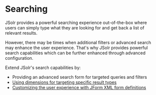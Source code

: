 # Searching

JSolr provides a powerful searching experience out-of-the-box where users can simply type what they are looking for and get back a list of relevant results.

However, there may be times when additional filters or advanced search may enhance the user experience. That's why JSolr provides powerful search capabilities which can be further enhanced through advanced configuration.

Extend JSolr's search capabilities by:

* Providing an advanced search form for targeted queries and filters
* [Using dimensions for targeting specific result types](/dimensions.md)
* [Customizing the user experience with JForm XML form definitions](/xml-form-definitions.md)



